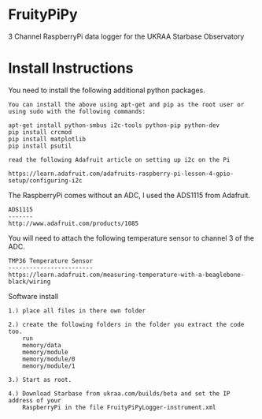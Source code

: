 FruityPiPy
==========

3 Channel RaspberryPi data logger for the UKRAA Starbase Observatory

Install Instructions
====================

You need to install the following additional python packages.

    You can install the above using apt-get and pip as the root user or using sudo with the following commands:

    apt-get install python-smbus i2c-tools python-pip python-dev
    pip install crcmod
    pip install matplotlib
    pip install psutil

    read the following Adafruit article on setting up i2c on the Pi

    https://learn.adafruit.com/adafruits-raspberry-pi-lesson-4-gpio-setup/configuring-i2c


The RaspberryPi comes without an ADC, I used the ADS1115 from Adafruit.

    ADS1115
    -------
    http://www.adafruit.com/products/1085

You will need to attach the following temperature sensor to channel 3 of the ADC.

    TMP36 Temperature Sensor
    ------------------------
    https://learn.adafruit.com/measuring-temperature-with-a-beaglebone-black/wiring

Software install

    1.) place all files in there own folder

    2.) create the following folders in the folder you extract the code too.
        run
        memory/data
        memory/module
        memory/module/0
        memory/module/1

    3.) Start as root.

    4.) Download Starbase from ukraa.com/builds/beta and set the IP address of your
        RaspberryPi in the file FruityPiPyLogger-instrument.xml